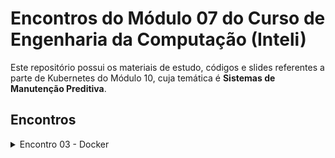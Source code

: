 # Encontros do Módulo 07 do Curso de Engenharia da Computação (Inteli)

Este repositório possui os materiais de estudo, códigos e slides referentes a parte de Kubernetes do Módulo 10, cuja temática é **Sistemas de Manutenção Preditiva**.


## Encontros
<details>
  <summary>Encontro 03 - Docker</summary>

  <br/>

  **Roteiro do Lab:**

  1. Execute o comando:

  ```docker run hello-world```

  Este comando irá:
  - Procurar a imagem hello-world localmente.
  - Se não encontrar, fará o download do Docker Hub.
  - Criará um contêiner a partir da imagem e o executará.
  - Exibirá a mensagem "Hello from Docker!" no terminal.

  2. Verifique as imagens:

  ```docker images```

  Você verá a imagem hello-world listada. O comando docker images lista todas as imagens Docker baixadas em seu sistema. Cada imagem possui:
  - REPOSITORY: Nome do repositório da imagem (ex: hello-world, nginx).
  - TAG: Versão da imagem (ex: latest, 1.23.4).
  - IMAGE ID: Identificador único da imagem.
  - CREATED: Data de criação da imagem.
  - SIZE: Tamanho da imagem.

  3. Execute o comando:

  ```docker run -d -p 80:80 nginx:latest```

  Este comando irá:
  - Baixar a imagem nginx:latest do Docker Hub se ela não existir localmente.
  - Criar um contêiner em segundo plano (-d) e encaminhar a porta 80 do host para a porta 80 do contêiner (-p 80:80).

  4. Acesse o servidor Nginx:

  Abra um navegador e acesse ```http://localhost```. Você verá a página padrão do Nginx.

  5. Crie um arquivo chamado docker-compose.yml com o seguinte conteúdo:

  ```
  version: "3.9"
  services:
    postgres:
      image: postgres:latest
      environment:
        POSTGRES_USER: usuario
        POSTGRES_PASSWORD: senha
        POSTGRES_DB: meu_banco
      volumes:
        - db_data:/var/lib/postgresql/data
  volumes:
    db_data:
  ```

  6. No mesmo diretório do arquivo docker-compose.yml, execute o comando:

  ```docker-compose up -d```